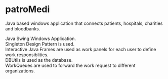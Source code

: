 # patroMedi

Java based windows application that connects patients, hospitals, charities and bloodbanks.

Java Swing Windows Application.<br>
Singleton Design Pattern is used.<br>
Interactive Java Frames are used as work panels for each user to define work responsiblities. <br>
DBUtils is used as the database.<br>
WorkQueues are used to forward the work request to different organizations.<br>
